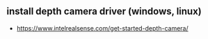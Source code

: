 ## install depth camera driver (windows, linux)

- https://www.intelrealsense.com/get-started-depth-camera/